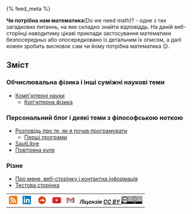 {% feed_meta %} 

__Чи потрібна нам математика__(Do we need math)? -  одне з тих загадкових питаннь, на яке складно знайти відповіддь. На даній веб-сторінці наводитиму цікаві приклади застосування математики безпосередньо або опосередковано із детальним їх описом, а далі кожен зробить висновок сам чи йому потрібна математика :relieved:.

## Зміст

### Обчислювальна фізика і інші суміжні наукові теми

- [Комп'ютерні науки](WhatToLearn.md)
     - [Коп'ютерна фізика](computationla-physics.md)

### Персональний блог і деякі теми з філософською ноткою

  - [Розповідь про те, як я почав програмувати](./PersonalBlog/hello-world.md)
     - [Перші програми](./PersonalBlog/algo-programs.md)
  - [SautLibre](./PersonalBlog/saut-libre-parkour-team.md)
  - [Повітряна куля](./PersonalBlog/hot_air_baloon.md)

### Різне

 - [Про мене, веб-сторінку і контактна інформація](./about.md)
 - [Тестова сторінка](./Test/Test.md)


<table>
  <tr>
    <th>
      <a href="/feed.xml" target="_blank">
        <img height="22" width="22" alt="RSS" src="./images/rss-icon.png"> 
      </a>
    </th>
    <th>
      <a href="https://www.linkedin.com/in/oleg-kmechak/" target="_blank">
        <img height="22" width="25" alt="Linkedin профіль" src="./images/linkedin-icon.png"> 
      </a>
    </th>
    <th>
     <a href="https://soundcloud.com/rain_must_fall" target="_blank">
      <img height="25" width="25" alt="SoundCloud профіль" src="./images/soundcloud-icon.png">
     </a>
    </th>
    <th>
      <a href="https://www.youtube.com/c/OlegFedyna" target="_blank">
        <img height="25" width="25" alt="YouTube профіль" src="./images/youtube-icon.png">
      </a>
    </th> 
    <th>
      <a href="mailto:oleg.kmechak@gmail.com">
        <img height="15" width="20" alt="Gmail профіль" src="./images/gmail-icon.png">
      </a>
    </th>
    <th>
      <i>Ліцензія <a href="https://creativecommons.org/licenses/by/3.0/" target="_blank"><b>CC BY </b>
      <img height="20" width="55" alt="Gmail профіль" src="./images/cc-by-icon.png"></a></i>
    </th>
  </tr>
</table> 